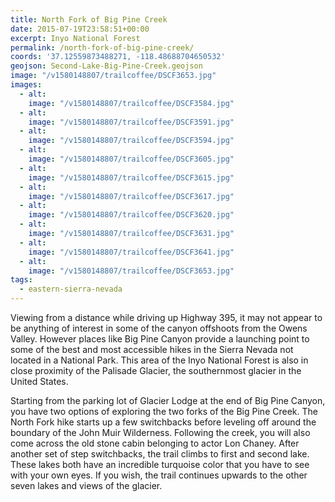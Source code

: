 ```yaml
---
title: North Fork of Big Pine Creek
date: 2015-07-19T23:58:51+00:00
excerpt: Inyo National Forest
permalink: /north-fork-of-big-pine-creek/
coords: '37.12559873488271, -118.48688704650532'
geojson: Second-Lake-Big-Pine-Creek.geojson
image: "/v1580148807/trailcoffee/DSCF3653.jpg"
images:
  - alt: 
    image: "/v1580148807/trailcoffee/DSCF3584.jpg"
  - alt: 
    image: "/v1580148807/trailcoffee/DSCF3591.jpg"
  - alt: 
    image: "/v1580148807/trailcoffee/DSCF3594.jpg"
  - alt: 
    image: "/v1580148807/trailcoffee/DSCF3605.jpg"
  - alt: 
    image: "/v1580148807/trailcoffee/DSCF3615.jpg"
  - alt: 
    image: "/v1580148807/trailcoffee/DSCF3617.jpg"
  - alt: 
    image: "/v1580148807/trailcoffee/DSCF3620.jpg"
  - alt: 
    image: "/v1580148807/trailcoffee/DSCF3631.jpg"
  - alt: 
    image: "/v1580148807/trailcoffee/DSCF3641.jpg"
  - alt: 
    image: "/v1580148807/trailcoffee/DSCF3653.jpg"
tags:
  - eastern-sierra-nevada
---
```

Viewing from a distance while driving up Highway 395, it may not appear to be anything of interest in some of the canyon offshoots from the Owens Valley. However places like Big Pine Canyon provide a launching point to some of the best and most accessible hikes in the Sierra Nevada not located in a National Park. This area of the Inyo National Forest is also in close proximity of the Palisade Glacier, the southernmost glacier in the United States.

Starting from the parking lot of Glacier Lodge at the end of Big Pine Canyon, you have two options of exploring the two forks of the Big Pine Creek. The North Fork hike starts up a few switchbacks before leveling off around the boundary of the John Muir Wilderness. Following the creek, you will also come across the old stone cabin belonging to actor Lon Chaney. After another set of step switchbacks, the trail climbs to first and second lake. These lakes both have an incredible turquoise color that you have to see with your own eyes. If you wish, the trail continues upwards to the other seven lakes and views of the glacier.



